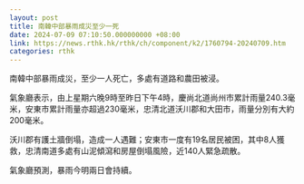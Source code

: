```yaml
---
layout: post
title: 南韓中部暴雨成災至少一死
date: 2024-07-09 07:10:50.000000000 +08:00
link: https://news.rthk.hk/rthk/ch/component/k2/1760794-20240709.htm
categories: rthk
---
```


南韓中部暴雨成災，至少一人死亡，多處有道路和農田被浸。

氣象廳表示，由上星期六晚9時至昨日下午4時，慶尚北道尚州市累計雨量240.3毫米，安東市累計雨量亦超過230毫米，忠清北道沃川郡和大田市，雨量分別有大約200毫米。

沃川郡有護土牆倒塌，造成一人遇難；安東市一度有19名居民被困，其中8人獲救，忠清南道多處有山泥傾瀉和房屋倒塌風險，近140人緊急疏散。

氣象廳預測，暴雨今明兩日會持續。
